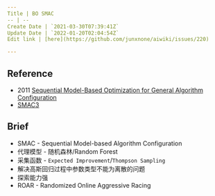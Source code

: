 ```yaml
---
Title | BO SMAC
-- | --
Create Date | `2021-03-30T07:39:41Z`
Update Date | `2022-01-20T02:04:54Z`
Edit link | [here](https://github.com/junxnone/aiwiki/issues/220)

---
```

## Reference
- 2011 [Sequential Model-Based Optimization for General Algorithm Configuration](https://www.cs.ubc.ca/~hutter/papers/10-TR-SMAC.pdf)
- [SMAC3](https://github.com/automl/SMAC3)

## Brief
- SMAC - Sequential Model-based Algorithm Configuration
- 代理模型 - 随机森林/Random Forest
- 采集函数 - `Expected Improvement`/`Thompson Sampling`
- 解决高斯回归过程中参数类型不能为离散的问题
- 探索能力强
- ROAR - Randomized Online Aggressive Racing 

